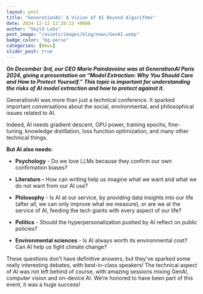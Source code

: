 ```yaml
---
layout: post
title: "GenerationAI: A Vision of AI Beyond Algorithms"
date: 2024-12-12 12:28:13 +0600
author: "Skyld Labs"
post_image: "/assets/images/blog/news/GenAI.webp"
badge_color: "bg-perso"
categories: [News]
slider_post: true
---
```



***On December 3rd, our CEO Marie Paindavoine was at GenerationAI Paris 2024, giving a presentation on “Model Extraction: Why You Should Care and How to Protect Yourself.” This topic is important for understanding the risks of AI model extraction and how to protect against it.***

GenerationAI was more than just a technical conference. It sparked important conversations about the social, environmental, and philosophical issues related to AI.

Indeed, AI needs gradient descent, GPU power, training epochs, fine-tuning, knowledge distillation, loss function optimization, and many other technical things.

**But AI also needs:**

-   **Psychology** - Do we love LLMs because they confirm our own confirmation biases?
    
-   **Literature -** How can writing help us imagine what we want and what we do not want from our AI use?
    
-   **Philosophy** - Is AI at our service, by providing data insights into our life (after all, we can only improve what we measure), or are we at the service of AI, feeding the tech giants with every aspect of our life?
    
-   **Politics** - Should the hyperpersonalization pushed by AI reflect on public policies?
    
-   **Environmental sciences** - Is AI always worth its environmental cost? Can AI help us fight climate change?
    

These questions don’t have definitive answers, but they’ve sparked some really interesting debates, with best-in-class speakers!
The technical aspect of AI was not left behind of course, with amazing sessions mixing GenAI, computer vision and on-device AI.
We’re honored to have been part of this event, it was a huge success!